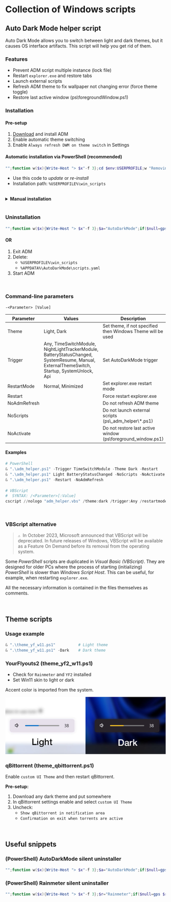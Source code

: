 # Collection of Windows scripts



## Auto Dark Mode helper script

Auto Dark Mode allows you to switch between light and dark themes, but it causes OS interface artifacts. This script will help you get rid of them.

### Features

- Prevent ADM script multiple instance (lock file)  
- Restart `explorer.exe` and restore tabs  
- Launch external scripts  
- Refresh ADM theme to fix wallpaper not changing error (force theme toggle)  
- Restore last active window (ps\\foregroundWindow.ps1)

### Installation

#### Pre-setup

1. [Download](https://github.com/AutoDarkMode/Windows-Auto-Night-Mode) and install ADM
2. Enable automatic theme switching
3. Enable `Always refresh DWM on theme switch` in Settings

#### Automatic installation via PowerShell (recommended)

```powershell
"";function w($x){Write-Host "> $x"-f 3};cd $env:USERPROFILE;w "Removing old version and junk files...";gci -dir|?{($_.name -eq "win_scripts") -or ($_.name -eq "win_scripts-master")}|ri -rec -for;gci -file|?{$_.name -eq "m.zip"}|ri -rec -for;w "Downloading and installing win_scripts...";iwr https://github.com/boredwz/win_scripts/archive/refs/heads/master.zip -o m.zip;expand-archive m.zip -dest ".\";ri m.zip;ren win_scripts-master -n win_scripts;cd win_scripts\ps;w "Setting up ADM scripts.yaml...";$c=(gc adm_scripts.yaml) -replace 'C:\\\\\.\.CHANGE THIS\.\.\\\\win_scripts\\\\ps',((gl).Path -replace '\\','\\');$c -replace 'Enabled: false','Enabled: true'|sc $env:APPDATA\AutoDarkMode\scripts.yaml -for;""
```

- Use this code to _update_ or _re-install_
- Installation path: `%USERPROFILE%\win_scripts`

<br>

<details><summary><b>Manual installation</b></summary>

<br>

1. Clone this repository, or download and extract **[master.zip](https://github.com/boredwz/win_scripts/archive/refs/heads/master.zip)**
2. In `adm_scripts.yaml` change _WorkingDirectory_ to the `..\win_scripts\ps` folder
3. Rename `adm_scripts.yaml` -> `scripts.yaml`
4. Copy -> `%APPDATA%\AutoDarkMode\scripts.yaml`
5. Enable scripts in ADM settings

> `💡`&nbsp; Enable **Debug mode** in ADM Settings and check `service.log` for syntax errors. Look for lines like this: `AdmConfigMonitor.OnChangedScriptConfig`

</details>

<br>

### Uninstallation

```powershell
"";function w($x){Write-Host "> $x"-f 3};$a="AutoDarkMode";if($null=gps "${a}Svc" -ea 0){w "Shutdown <$a>...";$aw=$true;$null=& "$env:LOCALAPPDATA\Programs\$a\adm-app\${a}Shell.exe" --exit;sleep 2};w "Remove <win_scripts> and reset <scripts.yaml>";"$env:USERPROFILE\win_scripts","$env:APPDATA\$a\scripts.yaml"|ri -r -for;w "Start <$a>";if($aw){saps "$env:LOCALAPPDATA\Programs\$a\adm-app\${a}Svc.exe"};""
```

#### OR

1. Exit ADM
2. Delete:
    - `%USERPROFILE%\win_scripts`
    - `%APPDATA%\AutoDarkMode\scripts.yaml`
3. Start ADM

<br>

### Command-line parameters

```
-<Parameter> [Value]
```

| Parameter | Values | Description |
|---|---|---|
| Theme | Light, Dark | Set theme, if not specified then Windows Theme will be used |
| Trigger | Any, TimeSwitchModule, NightLightTrackerModule,<br>BatteryStatusChanged, SystemResume, Manual,<br>ExternalThemeSwitch, Startup, SystemUnlock, Api | Set AutoDarkMode trigger |
| RestartMode | Normal, Minimized | Set explorer.exe restart mode |
| Restart |  | Force restart explorer.exe |
| NoAdmRefresh |  | Do not refresh ADM theme |
| NoScripts |  | Do not launch external scripts (ps\\_adm_helper\\\*.ps1) |
| NoActivate |  | Do not restore last active window (ps\\foreground_window.ps1) |

#### Examples

```powershell
# PowerShell
& ".\adm_helper.ps1" -Trigger TimeSwitchModule -Theme Dark -Restart
& ".\adm_helper.ps1" Light BatteryStatusChanged -NoScripts -NoActivate
& ".\adm_helper.ps1" -Restart -NoAdmRefresh

# VBScript
#  SYNTAX: /<Parameter>[:Value]
cscript //nologo "adm_helper.vbs" /theme:dark /trigger:Any /restartmode:minimized /restart
```

<br>

###  VBScript alternative

> `⚠️`&nbsp; In October 2023, Microsoft announced that VBScript will be deprecated. In future releases of Windows, VBScript will be available as a Feature On Demand before its removal from the operating system.

Some _PowerShell_ scripts are duplicated in _Visual Basic (VBScript)_. They are designed for older PCs where the process of starting (initializing) _PowerShell_ is slower than _Windows Script Host_. This can be useful, for example, when restarting `explorer.exe`.

All the necessary information is contained in the files themselves as comments.

<br>



## Theme scripts

### Usage example

```powershell
& ".\theme_yf_w11.ps1"          # Light theme
& ".\theme_yf_w11.ps1" -Dark    # Dark theme
```

### YourFlyouts2 (theme_yf2_w11.ps1)

- Check for `Rainmeter` and `YF2` installed
- Set Win11 skin to light or dark

Accent color is imported from the system.

![YF2](./Screenshots/Theme_YF2.jpg)

### qBittorrent (theme_qbittorrent.ps1)

Enable `custom UI Theme` and then restart qBittorrent.

**Pre-setup:**
1. Download any dark theme and put somewhere
2. In qBittorrent settings enable and select `custom UI Theme`
3. Uncheck:
    - `Show qBittorrent in notification area`
    - `Confirmation on exit when torrents are active`

<br>



## Useful snippets

### (PowerShell) AutoDarkMode silent uninstaller

```powershell
"";function w($x){Write-Host "> $x"-f 3};$a="AutoDarkMode";if($null=gps "${a}Svc" -ea 0){w "Shutdown <$a>...";$aw=$true;$null=& "$env:LOCALAPPDATA\Programs\$a\adm-app\${a}Shell.exe" --exit;sleep 2};w "Uninstall <$a>...";saps "$env:LOCALAPPDATA\Programs\$a\unins000.exe" "/VERYSILENT" -wait;w "Remove leftovers";ri "$env:APPDATA\$a" -r -for;""
```

### (PowerShell) Rainmeter silent uninstaller

```powershell
"";function w($x){Write-Host "> $x"-f 3};$r="Rainmeter";if($null=gps $r -ea 0){w "Shutdown <$r>...";saps "$env:PROGRAMFILES\$r\$r.exe" "!Quit";sleep 2};w "Uninstall <$r>...";saps "$env:PROGRAMFILES\$r\uninst.exe" "/S" -wait;w "Remove leftovers";"$env:APPDATA\$r","$env:USERPROFILE\Documents\$r"|ri -r -for;""
```
